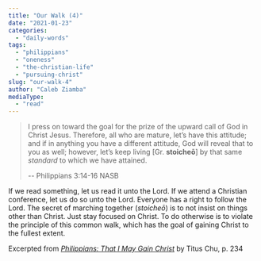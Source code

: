 ```yaml
---
title: "Our Walk (4)"
date: "2021-01-23"
categories: 
  - "daily-words"
tags: 
  - "philippians"
  - "oneness"
  - "the-christian-life"
  - "pursuing-christ"
slug: "our-walk-4"
author: "Caleb Ziamba"
mediaType: 
  - "read"
---
```


> I press on toward the goal for the prize of the upward call of God in Christ Jesus. Therefore, all who are mature, let’s have this attitude; and if in anything you have a different attitude, God will reveal that to you as well; however, let’s keep living \[Gr. __stoicheō__\] by that same _standard_ to which we have attained.
> 
> \-- Philippians 3:14-16 NASB

If we read something, let us read it unto the Lord. If we attend a Christian conference, let us do so unto the Lord. Everyone has a right to follow the Lord. The secret of marching together (_stoicheō_) is to not insist on things other than Christ. Just stay focused on Christ. To do otherwise is to violate the principle of this common walk, which has the goal of gaining Christ to the fullest extent.

Excerpted from _[Philippians: That I May Gain Christ](https://www.asweetsavor.org/book-philippians/)_ by Titus Chu, p. 234
